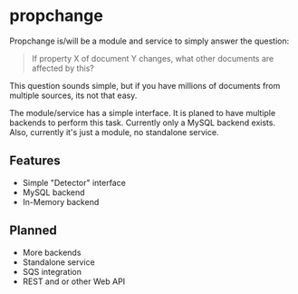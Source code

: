 # propchange
Propchange is/will be a module and service to simply answer the question:

> If property X of document Y changes, what other documents are affected by this?

This question sounds simple, but if you have millions of documents from multiple sources,
its not that easy.

The module/service has a simple interface. It is planed to have multiple backends to perform
this task. Currently only a MySQL backend exists. Also, currently it's just a module, no standalone
service.

## Features
* Simple "Detector" interface
* MySQL backend
* In-Memory backend

## Planned
* More backends
* Standalone service
* SQS integration
* REST and or other Web API